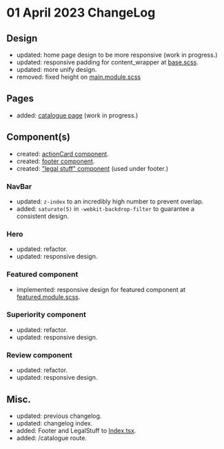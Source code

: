 # 01 April 2023 ChangeLog

## Design

- updated: home page design to be more responsive (work in progress.)
- updated: responsive padding for content_wrapper at [base.scss](../../src/base.scss).
- updated: more unify design.
- removed: fixed height on [main.module.scss](../../src/pages/index/main/main.module.scss)

## Pages

- added: [catalogue page](../../src/pages/catalogue/) (work in progress.)

## Component(s)

- created: [actionCard component](../../src/pages/index/main/actionCard/).
- created: [footer component](../../src/components/footer/).
- created: ["legal stuff" component](../../src/components/legalStuff/) (used under footer.)

### NavBar

- updated: `z-index` to an incredibly high number to prevent overlap.
- added: `saturate(5)` in `-webkit-backdrop-filter` to guarantee a consistent design.

### Hero

- updated: refactor.
- updated: responsive design.

### Featured component

- implemented: responsive design for featured component at [featured.module.scss](../../src/pages/index/main/featured/featured.module.scss).

### Superiority component

- updated: refactor.
- updated: responsive design.

### Review component

- updated: refactor.
- updated: responsive design.

## Misc.

- updated: previous changelog.
- updated: changelog index.
- added: Footer and LegalStuff to [Index.tsx](../../src/pages/index/index.tsx).
- added: /catalogue route.
